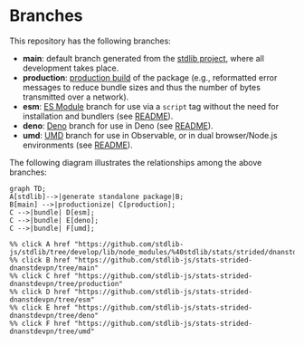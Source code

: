 <!--

@license Apache-2.0

Copyright (c) 2022 The Stdlib Authors.

Licensed under the Apache License, Version 2.0 (the "License");
you may not use this file except in compliance with the License.
You may obtain a copy of the License at

    http://www.apache.org/licenses/LICENSE-2.0

Unless required by applicable law or agreed to in writing, software
distributed under the License is distributed on an "AS IS" BASIS,
WITHOUT WARRANTIES OR CONDITIONS OF ANY KIND, either express or implied.
See the License for the specific language governing permissions and
limitations under the License.

-->

# Branches

This repository has the following branches:

-   **main**: default branch generated from the [stdlib project][stdlib-url], where all development takes place.
-   **production**: [production build][production-url] of the package (e.g., reformatted error messages to reduce bundle sizes and thus the number of bytes transmitted over a network).
-   **esm**: [ES Module][esm-url] branch for use via a `script` tag without the need for installation and bundlers (see [README][esm-readme]).
-   **deno**: [Deno][deno-url] branch for use in Deno (see [README][deno-readme]).
-   **umd**: [UMD][umd-url] branch for use in Observable, or in dual browser/Node.js environments (see [README][umd-readme]).

The following diagram illustrates the relationships among the above branches:

```mermaid
graph TD;
A[stdlib]-->|generate standalone package|B;
B[main] -->|productionize| C[production];
C -->|bundle| D[esm];
C -->|bundle| E[deno];
C -->|bundle| F[umd];

%% click A href "https://github.com/stdlib-js/stdlib/tree/develop/lib/node_modules/%40stdlib/stats/strided/dnanstdevpn"
%% click B href "https://github.com/stdlib-js/stats-strided-dnanstdevpn/tree/main"
%% click C href "https://github.com/stdlib-js/stats-strided-dnanstdevpn/tree/production"
%% click D href "https://github.com/stdlib-js/stats-strided-dnanstdevpn/tree/esm"
%% click E href "https://github.com/stdlib-js/stats-strided-dnanstdevpn/tree/deno"
%% click F href "https://github.com/stdlib-js/stats-strided-dnanstdevpn/tree/umd"
```

[stdlib-url]: https://github.com/stdlib-js/stdlib/tree/develop/lib/node_modules/%40stdlib/stats/strided/dnanstdevpn
[production-url]: https://github.com/stdlib-js/stats-strided-dnanstdevpn/tree/production
[deno-url]: https://github.com/stdlib-js/stats-strided-dnanstdevpn/tree/deno
[deno-readme]: https://github.com/stdlib-js/stats-strided-dnanstdevpn/blob/deno/README.md
[umd-url]: https://github.com/stdlib-js/stats-strided-dnanstdevpn/tree/umd
[umd-readme]: https://github.com/stdlib-js/stats-strided-dnanstdevpn/blob/umd/README.md
[esm-url]: https://github.com/stdlib-js/stats-strided-dnanstdevpn/tree/esm
[esm-readme]: https://github.com/stdlib-js/stats-strided-dnanstdevpn/blob/esm/README.md